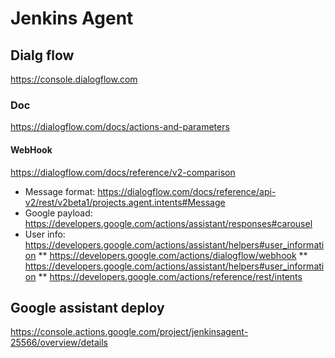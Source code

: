 Jenkins Agent
================

## Dialg flow
https://console.dialogflow.com

### Doc
https://dialogflow.com/docs/actions-and-parameters

#### WebHook
https://dialogflow.com/docs/reference/v2-comparison

* Message format: https://dialogflow.com/docs/reference/api-v2/rest/v2beta1/projects.agent.intents#Message
* Google payload: https://developers.google.com/actions/assistant/responses#carousel
* User info: https://developers.google.com/actions/assistant/helpers#user_information
** https://developers.google.com/actions/dialogflow/webhook
** https://developers.google.com/actions/assistant/helpers#user_information
** https://developers.google.com/actions/reference/rest/intents

## Google assistant deploy
https://console.actions.google.com/project/jenkinsagent-25566/overview/details